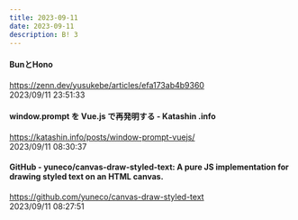 ```yaml
---
title: 2023-09-11
date: 2023-09-11
description: B! 3
---
```


#### BunとHono
https://zenn.dev/yusukebe/articles/efa173ab4b9360<br>
2023/09/11 23:51:33<br>


#### window.prompt を Vue.js で再発明する - Katashin .info
https://katashin.info/posts/window-prompt-vuejs/<br>
2023/09/11 08:30:37<br>


#### GitHub - yuneco/canvas-draw-styled-text: A pure JS implementation for drawing styled text on an HTML canvas.
https://github.com/yuneco/canvas-draw-styled-text<br>
2023/09/11 08:27:51<br>


